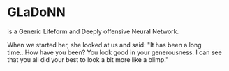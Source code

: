 # GLaDoNN
is a Generic Lifeform and Deeply offensive Neural Network.

When we started her, she looked at us and said: "It has been a long time...How have you been? You look good in your generousness. I can see that you all did your best to look a bit more like a blimp."
